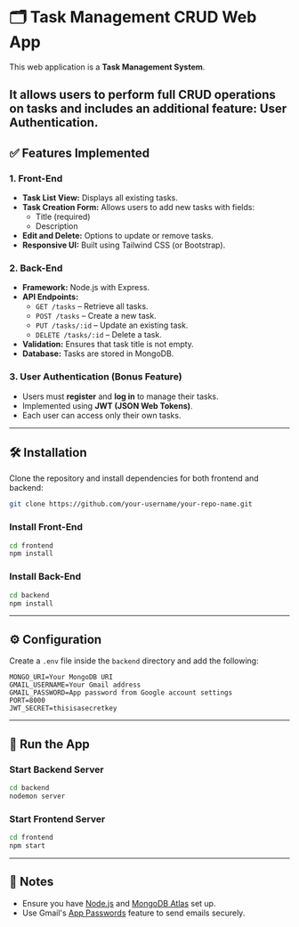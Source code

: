 # 🗂️ Task Management CRUD Web App

This web application is a **Task Management System**.

## It allows users to perform full **CRUD** operations on tasks and includes an additional feature: **User Authentication**.

## ✅ Features Implemented

### 1. Front-End

- **Task List View:** Displays all existing tasks.
- **Task Creation Form:** Allows users to add new tasks with fields:
  - Title (required)
  - Description
- **Edit and Delete:** Options to update or remove tasks.
- **Responsive UI:** Built using Tailwind CSS (or Bootstrap).

### 2. Back-End

- **Framework:** Node.js with Express.
- **API Endpoints:**
  - `GET /tasks` – Retrieve all tasks.
  - `POST /tasks` – Create a new task.
  - `PUT /tasks/:id` – Update an existing task.
  - `DELETE /tasks/:id` – Delete a task.
- **Validation:** Ensures that task title is not empty.
- **Database:** Tasks are stored in MongoDB.

### 3. User Authentication (Bonus Feature)

- Users must **register** and **log in** to manage their tasks.
- Implemented using **JWT (JSON Web Tokens)**.
- Each user can access only their own tasks.

---

## 🛠️ Installation

Clone the repository and install dependencies for both frontend and backend:

```bash
git clone https://github.com/your-username/your-repo-name.git
```

### Install Front-End

```bash
cd frontend
npm install
```

### Install Back-End

```bash
cd backend
npm install
```

---

## ⚙️ Configuration

Create a `.env` file inside the `backend` directory and add the following:

```env
MONGO_URI=Your MongoDB URI
GMAIL_USERNAME=Your Gmail address
GMAIL_PASSWORD=App password from Google account settings
PORT=8000
JWT_SECRET=thisisasecretkey
```

---

## 🚀 Run the App

### Start Backend Server

```bash
cd backend
nodemon server
```

### Start Frontend Server

```bash
cd frontend
npm start
```

---

## 📌 Notes

- Ensure you have [Node.js](https://nodejs.org/) and [MongoDB Atlas](https://www.mongodb.com/cloud/atlas) set up.
- Use Gmail's [App Passwords](https://support.google.com/accounts/answer/185833?hl=en) feature to send emails securely.

